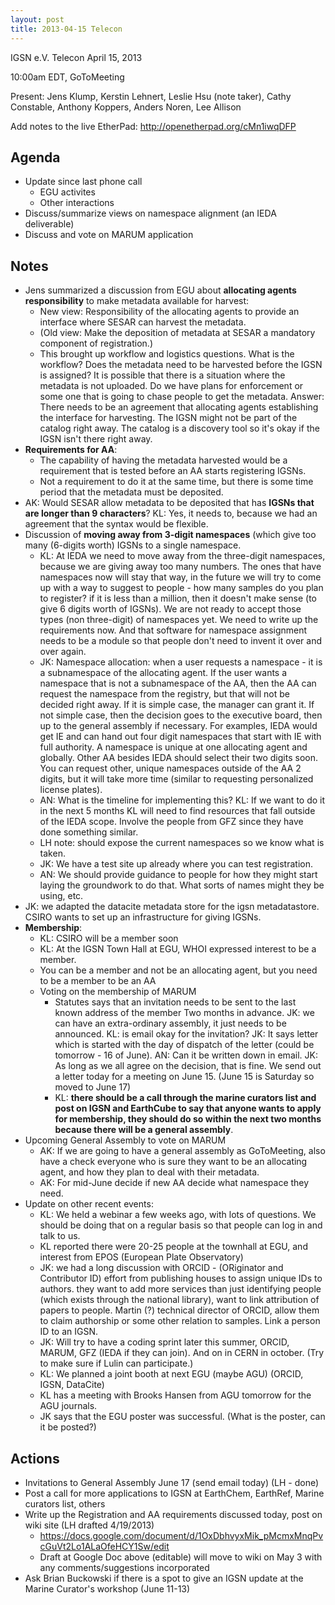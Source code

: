 ```yaml
---
layout: post
title: 2013-04-15 Telecon
---
```


IGSN e.V. Telecon April 15, 2013

10:00am EDT, GoToMeeting 

Present: Jens Klump, Kerstin Lehnert, Leslie Hsu (note taker), Cathy Constable, Anthony Koppers, Anders Noren, Lee Allison

Add notes to the live EtherPad: http://openetherpad.org/cMn1iwqDFP 

## Agenda ##
  - Update since last phone call
    - EGU activites
    - Other interactions
  - Discuss/summarize views on namespace alignment (an IEDA deliverable)
  - Discuss and vote on MARUM application

## Notes ##
  - Jens summarized a discussion from EGU about **allocating agents responsibility** to make metadata available for harvest:
    - New view: Responsibility of the allocating agents to provide an interface where SESAR can harvest the metadata.
    - (Old view: Make the deposition of metadata at SESAR a mandatory component of registration.)
    - This brought up workflow and logistics questions. What is the workflow? Does the metadata need to be harvested before the IGSN is assigned? It is possible that there is a situation where the metadata is not uploaded. Do we have plans for enforcement or some one that is going to chase people to get the metadata.  Answer: There needs to be an agreement that allocating agents establishing the interface for harvesting. The IGSN might not be part of the catalog right away. The catalog is a discovery tool so it's okay if the IGSN isn't there right away. 
  - **Requirements for AA**:
    - The capability of having the metadata harvested would be a requirement that is tested before an AA starts registering IGSNs.
    - Not a requirement to do it at the same time, but there is some time period that the metadata must be deposited.
  - AK: Would SESAR allow metadata to be deposited that has **IGSNs that are longer than 9 characters**? KL: Yes, it needs to, because we had an agreement that the syntax would be flexible.
  - Discussion of **moving away from 3-digit namespaces** (which give too many (6-digits worth) IGSNs to a single namespace.
    - KL: At IEDA we need to move away from the three-digit namespaces, because we are giving away too many numbers. The ones that have namespaces now will stay that way, in the future we will try to come up with a way to suggest to people - how many samples do you plan to register? if it is less than a million, then it doesn't make sense (to give 6 digits worth of IGSNs). We are not ready to accept those types (non three-digit) of namespaces yet. We need to write up the requirements now. And that software for namespace assignment needs to be a module so that people don't need to invent it over and over again. 
    - JK: Namespace allocation: when a user requests a namespace - it is a subnamespace of the allocating agent. If the user wants a namespace that is not a subnamespace of the AA, then the AA can request the namespace from the registry, but that will not be decided right away. If it is simple case, the manager can grant it. If not simple case, then the decision goes to the executive board, then up to the general assembly if necessary. For examples, IEDA would get IE and can hand out four digit namespaces that start with IE with full authority.  A namespace is unique at one allocating agent and globally. Other AA besides IEDA should select their two digits soon. You can request other, unique namespaces outside of the AA 2 digits, but it will take more time (similar to requesting personalized license plates).
    - AN: What is the timeline for implementing this? KL: If we want to do it in the next 5 months KL will need to find resources that fall outside of the IEDA scope. Involve the people from GFZ since they have done something similar. 
    - LH note: should expose the current namespaces so we know what is taken. 
    - JK: We have a test site up already where you can test registration.
    - AN: We should provide guidance to people for how they might start laying the groundwork to do that. What sorts of names might they be using, etc.
  - JK: we adapted the datacite metadata store for the igsn metadatastore. CSIRO wants to set up an infrastructure for giving IGSNs.  
  - **Membership**:
    - KL: CSIRO will be a member soon
    - KL: At the IGSN Town Hall at EGU, WHOI expressed interest to be a member.
    - You can be a member and not be an allocating agent, but you need to be a member to be an AA
    - Voting on the membership of MARUM
      - Statutes says that an invitation needs to be sent to the last known address of the member Two months in advance. JK: we can have an extra-ordinary assembly, it just needs to be announced. KL: is email okay for the invitation? JK: It says letter which is started with the day of dispatch of the letter (could be tomorrow - 16 of June). AN: Can it be written down in email. JK: As long as we all agree on the decision, that is fine. We send out a letter today for a meeting on June 15. (June 15 is Saturday so moved to June 17) 
      - KL: **there should be a call through the marine curators list and post on IGSN and EarthCube to say that anyone wants to apply for membership, they should do so within the next two months because there will be a general assembly**. 
  - Upcoming General Assembly to vote on MARUM
    - AK: If we are going to have a general assembly as GoToMeeting, also have a check everyone who is sure they want to be an allocating agent, and how they plan to deal with their metadata.  
    - AK: For mid-June decide if new AA decide what namespace they need. 
  - Update on other recent events: 
    - KL: We held a webinar a few weeks ago, with lots of questions. We should be doing that on a regular basis so that people can log in and talk to us.
    - KL reported there were 20-25 people at the townhall at EGU, and interest from EPOS (European Plate Observatory)
    - JK: we had a long discussion with ORCID - (ORiginator and Contributor ID) effort from publishing houses to assign unique IDs to authors. they want to add more services than just identifying people (which exists through the national library), want to link attribution of papers to people. Martin (?) technical director of ORCID, allow them to claim authorship or some other relation to samples. Link a person ID to an IGSN.
    - JK: Will try to have a coding sprint later this summer, ORCID, MARUM, GFZ (IEDA if they can join). And on in CERN in october. (Try to make sure if Lulin can participate.)
    - KL: We planned a joint booth at next EGU (maybe AGU) (ORCID, IGSN, DataCite) 
    - KL has a meeting with Brooks Hansen from AGU tomorrow for the AGU journals.
    - JK says that the EGU poster was successful. (What is the poster, can it be posted?)

	
## Actions ##

  - Invitations to General Assembly June 17 (send email today) (LH - done)
  - Post a call for more applications to IGSN at EarthChem, EarthRef, Marine curators list, others
  - Write up the Registration and AA requirements discussed today, post on wiki site (LH drafted 4/19/2013)     
    - https://docs.google.com/document/d/1OxDbhvyxMik_pMcmxMnqPvcGuVt2Lo1ALaOfeHCY1Sw/edit
    - Draft at Google Doc above (editable) will move to wiki on May 3 with any comments/suggestions incorporated
  - Ask Brian Buckowski if there is a spot to give an IGSN update at the Marine Curator's workshop (June 11-13)
